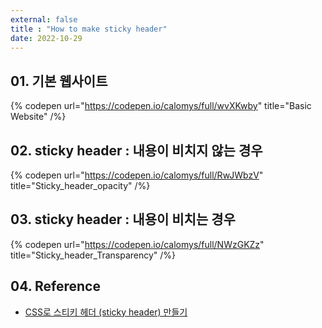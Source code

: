 ```yaml
---
external: false
title : "How to make sticky header"
date: 2022-10-29
---
```


## 01. 기본 웹사이트

{% codepen url="https://codepen.io/calomys/full/wvXKwby" title="Basic Website" /%}

## 02. sticky header : 내용이 비치지 않는 경우

{% codepen url="https://codepen.io/calomys/full/RwJWbzV" title="Sticky_header_opacity" /%}

## 03. sticky header : 내용이 비치는 경우

{% codepen url="https://codepen.io/calomys/full/NWzGKZz" title="Sticky_header_Transparency" /%}

## 04. Reference

- [CSS로 스티키 헤더 (sticky header) 만들기](https://www.daleseo.com/css-position-sticky-header/)
